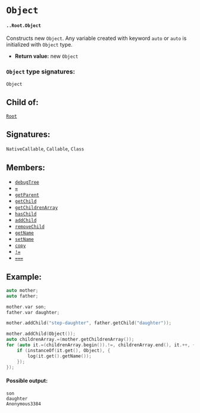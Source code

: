 # `Object`

#### `..Root.Object`

Constructs new `Object`. Any variable created with keyword `auto` or `auto` is initialized with `Object` type.

* **Return value:** new `Object`

### `Object` type signatures:

`Object`

## Child of:

[`Root`](docs..Root.md)

## Signatures:

`NativeCallable`, `Callable`, `Class`

## Members:

- [`debugTree`](docs..Root.Object.debugTree.md)
- [`=`](docs..Root.Object.=.md)
- [`getParent`](docs..Root.Object.getParent.md)
- [`getChild`](docs..Root.Object.getChild.md)
- [`getChildrenArray`](docs..Root.Object.getChildrenArray.md)
- [`hasChild`](docs..Root.Object.hasChild.md)
- [`addChild`](docs..Root.Object.addChild.md)
- [`removeChild`](docs..Root.Object.removeChild.md)
- [`getName`](docs..Root.Object.getName.md)
- [`setName`](docs..Root.Object.setName.md)
- [`copy`](docs..Root.Object.copy.md)
- [`!=`](docs..Root.Object.!=.md)
- [`===`](docs..Root.Object.===.md)

## Example:

```c
auto mother;
auto father;

mother.var son;
father.var daughter;

mother.addChild("step-daughter", father.getChild("daughter"));

mother.addChild(Object());
auto childrenArray.=(mother.getChildrenArray());
for (auto it.=(childrenArray.begin()).!=, childrenArray.end(), it.++, {
    if (instanceOf(it.get(), Object), {
        log(it.get().getName());
    });
});
```

#### Possible output:

```
son
daughter
Anonymous3384
```
